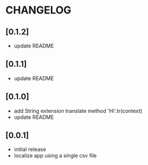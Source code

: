 # CHANGELOG

## [0.1.2]
- update README

## [0.1.1]
- update README

## [0.1.0]
- add String extension translate method 'Hi'.tr(context)
- update README

## [0.0.1]
- initial release
- localize app using a single csv file
